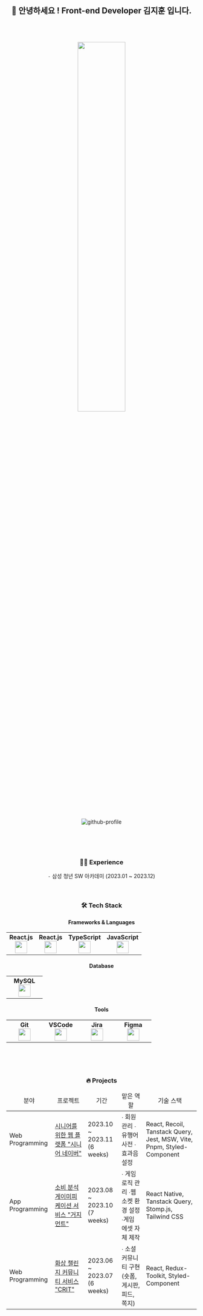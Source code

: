 
<div align="center">
 <!-- 
[![mail](https://img.shields.io/badge/pimentocan@gmail.com-EA4335?style=round-square&logo=Gmail&logoColor=white)](mailto:pimentocan@gmail.com)
[![blog](https://img.shields.io/badge/HotchapaBlog-0FA7FF?style=round-square&logo=Gatsby)](https://hotchapa.github.io/)
 -->
<br/>
<br/>
<br/>
 
## 👋 안녕하세요 ! **Front-end Developer** 김지훈 입니다.
<br/>
<br/>
<br/>


<img width="50%" src="https://github.com/hotchapa/hotchapa/assets/107088906/7d8a33ae-99b6-42b9-8228-fa35a9034d58"/>
<br/>
<br/>
<br/>
<br/>
<br/>
<br/>


![github-profile](http://github-profile-summary-cards.vercel.app/api/cards/profile-details?username=hotchapa&theme=github)

<br/>
<br/>
<br/>

### 👨‍💼 Experience
`-`  삼성 청년 SW 아카데미 (2023.01 ~ 2023.12)
<br/>
<br/>
<br/>


### 🛠 Tech Stack
#### Frameworks & Languages
<table width="320px">
  <tbody>
    <tr valign="top">
      <td align="center">
        <span><strong>React.js</strong></span><br>
        <img height="32px" src="https://cdn.jsdelivr.net/gh/devicons/devicon/icons/react/react-original.svg">
      </td>
      <td align="center">
        <span><strong>React.js</strong></span><br>
        <img height="32px" src="https://cdn.jsdelivr.net/gh/devicons/devicon@latest/icons/nextjs/nextjs-original.svg">
      </td>
      <td width="80px" align="center">
        <span><strong>TypeScript</strong></span><br>
        <img height="32px" src="https://cdn.jsdelivr.net/gh/devicons/devicon/icons/typescript/typescript-original.svg">
      </td>
      <td width="80px" align="center">
        <span><strong>JavaScript</strong></span><br>
        <img height="32px" src="https://cdn.jsdelivr.net/gh/devicons/devicon/icons/javascript/javascript-original.svg">
      </td>
    </tr>
    
      
  </tbody>
</table>

#### Database
<table width="320px">
  <tbody>
    <tr valign="top">
      <td width="80px" align="center">
        <span><strong>MySQL</strong></span><br>
        <img height="32px" src="https://cdn.jsdelivr.net/gh/devicons/devicon@latest/icons/mysql/mysql-original-wordmark.svg" />
      </td>
    </tr>
  </tbody>
</table>

#### Tools
<table width="320px">
  <tbody>
    <tr valign="top">
      <td width="80px" align="center">
        <span><strong>Git</strong></span><br>
        <img height="32px" src="https://cdn.jsdelivr.net/gh/devicons/devicon/icons/git/git-original.svg" />
      </td>
      <td width="80px" align="center">
        <span><strong>VSCode</strong></span><br>
        <img height="32px" src="https://cdn.jsdelivr.net/gh/devicons/devicon/icons/vscode/vscode-original.svg" />
      </td>
        <td width="80px" align="center">
        <span><strong>Jira</strong></span><br>
        <img height="32px" src="https://cdn.jsdelivr.net/gh/devicons/devicon/icons/jira/jira-original.svg">
      </td>
          <td width="80px" align="center">
        <span><strong>Figma</strong></span><br>
        <img height="32px" src="https://cdn.jsdelivr.net/gh/devicons/devicon/icons/figma/figma-original.svg">
      </td>
    </tr>
  </tbody>
</table>
<br/>
<br/>
<br/>

### 🔥 Projects
<table>
   <thead>
     <tr style="text-align: center;">
       <td>분야</td>
       <td>프로젝트</td>
       <td>기간</td>
       <td>맡은 역할</td>
       <td>기술 스택</td>
     </tr>
   </thead>
   <tbody>
      <tr>
       <td rowspan="1">Web Programming</td>
       <td> <a href="https://github.com/Hotchapa/SeniorNaver">시니어를 위한 웹 플랫폼 "시니어 네이버"<br></td>
       <td>2023.10 ~ 2023.11 <br>(6 weeks)</td>
       <td>∙ 회원 관리  ∙ 유행어 사전  ∙ 효과음 설정</td>
       <td>React, Recoil, Tanstack Query, Jest, MSW, Vite, Pnpm, Styled-Component</td>
     </tr>
     <tr>
       <td rowspan="1">App Programming</td>
       <td><a href="https://github.com/Hotchapa/GudgeMent">소비 분석 게이미피케이션 서비스 "거지먼트"</a></td>
       <td>2023.08 ~ 2023.10 <br>(7 weeks)</td>
       <td>∙ 게임 로직 관리 ∙웹 소켓 환경 설정 ∙게임 에셋 자체 제작</td>
       <td>React Native, Tanstack Query, Stomp.js, Tailwind CSS</td>
     </tr>
     <tr>
       <td rowspan="1">Web Programming</td>
       <td> <a href="https://github.com/Hotchapa/Crit">화상 챌린지 커뮤니티 서비스 "CRIT"<br></td>
       <td>2023.06 ~ 2023.07 <br>(6 weeks)</td>
       <td>∙ 소셜 커뮤니티 구현 (숏폼, 게시판, 피드, 쪽지)</td>
       <td>React, Redux-Toolkit, Styled-Component</td>
     </tr>
  </tbody>
</table>
<br/>
<br/>
<br/>
         
<!--### 💪 Stats-->
<!--![Top Langs](http://github-profile-summary-cards.vercel.app/api/cards/most-commit-language?username=hotchapa&theme=vue)-->
<!--<br/>-->
<!--![Hotchapa's GitHub stats](http://github-profile-summary-cards.vercel.app/api/cards/stats?username=hotchapa&theme=vue)-->
<!--<br/>-->
<!--[![Solved.ac Profile](http://mazassumnida.wtf/api/v2/generate_badge?boj=hotchapa)](https://solved.ac/hotchapa/)-->
<!--<br/>-->
<!--<br/>-->


<!--[![Hits](https://hits.seeyoufarm.com/api/count/incr/badge.svg?url=https%3A%2F%2Fgithub.com%2Fhotchapa&count_bg=%231E24FF&title_bg=%23555555&icon=&icon_color=%23E7E7E7&title=hits&edge_flat=false)](https://hits.seeyoufarm.com)
-->

</div>
